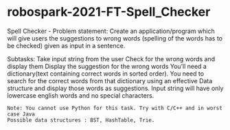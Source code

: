 # robospark-2021-FT-Spell_Checker

Spell Checker - 
Problem statement: Create an application/program which will give users the suggestions to wrong words (spelling of the words has to be checked) given as input in a sentence.

Subtasks:
Take input string from the user
Check for the wrong words and display them
Display the suggestion for the wrong words
You’ll need a dictionary(text containing correct words in sorted order).
You need to search for the correct words from that dictionary using an effective Data structure and display those words as suggestions.
Input string will have only lowercase english words and no special characters.

	Note: You cannot use Python for this task. Try with C/C++ and in worst case Java
	Possible data structures : BST, HashTable, Trie.

